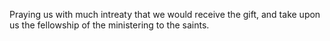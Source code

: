 Praying us with much intreaty that we would receive the gift, and take upon us the fellowship of the ministering to the saints.
